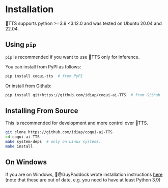 # Installation

🐸TTS supports python >=3.9 <3.12.0 and was tested on Ubuntu 20.04 and 22.04.

## Using `pip`

`pip` is recommended if you want to use 🐸TTS only for inference.

You can install from PyPI as follows:

```bash
pip install coqui-tts  # from PyPI
```

Or install from Github:

```bash
pip install git+https://github.com/idiap/coqui-ai-TTS  # from Github
```

## Installing From Source

This is recommended for development and more control over 🐸TTS.

```bash
git clone https://github.com/idiap/coqui-ai-TTS
cd coqui-ai-TTS
make system-deps  # only on Linux systems.
make install
```

## On Windows
If you are on Windows, 👑@GuyPaddock wrote installation instructions
[here](https://stackoverflow.com/questions/66726331/) (note that these are out
of date, e.g. you need to have at least Python 3.9)
